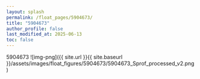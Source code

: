 ```yaml
---
layout: splash
permalink: /float_pages/5904673/
title: "5904673"
author_profile: false
last_modified_at: 2025-06-13
toc: false
---
```

 
5904673
![img-png]({{ site.url }}{{ site.baseurl }}/assets/images/float_figures/5904673/5904673_Sprof_processed_v2.png)